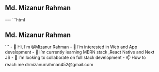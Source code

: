   <h2> Md. Mizanur Rahman</h2>
---
```html
  <h2> Md. Mizanur Rahman</h2>
```
- 👋 Hi, I’m @Mizanur Rahman
- 👀 I’m interested in Web and App development
- 🌱 I’m currently learning MERN stack ,React Native and Next JS 
- 💞️ I’m looking to collaborate on full stack development
- 📫 How to reach me drmizanurrahman452@gmail.com

<!---
MizanSafin/MizanSafin is a ✨ special ✨ repository because its `README.md` (this file) appears on your GitHub profile.
You can click the Preview link to take a look at your changes.
--->
